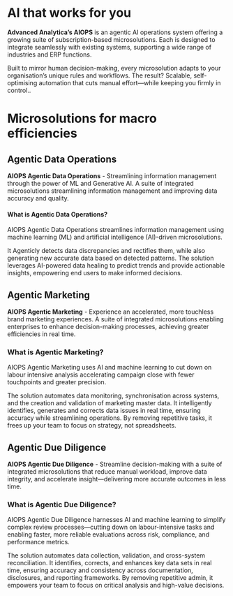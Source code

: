 # AI that works for you
**Advanced Analytica’s AIOPS** is an agentic AI operations system offering a growing suite of subscription-based microsolutions. Each is designed to integrate seamlessly with existing systems, supporting a wide range of industries and ERP functions.

Built to mirror human decision-making, every microsolution adapts to your organisation’s unique rules and workflows. The result? Scalable, self-optimising automation that cuts manual effort—while keeping you firmly in control..

# Microsolutions for macro efficiencies

## Agentic Data Operations
**AIOPS Agentic Data Operations** - Streamlining information management through the power of ML and Generative AI. A suite of integrated microsolutions streamlining information management and improving data accuracy and quality.

#### What is Agentic Data Operations?

AIOPS Agentic Data Operations streamlines information management using machine learning (ML) and artificial intelligence (AI)-driven microsolutions.

It Agenticly detects data discrepancies and rectifies them, while also generating new accurate data based on detected patterns. The solution leverages AI-powered data healing to predict trends and provide actionable insights, empowering end users to make informed decisions.


## Agentic Marketing
**AIOPS Agentic Marketing** - Experience an accelerated, more touchless brand marketing experiences. A suite of integrated microsolutions enabling enterprises to enhance decision-making processes, achieving greater efficiencies in real time.

### What is Agentic Marketing?
AIOPS Agentic Marketing uses AI and machine learning to cut down on labour intensive analysis accelerating campaign close with fewer touchpoints and greater precision.

The solution automates data monitoring, synchronisation across systems, and the creation and validation of marketing master data. It intelligently identifies, generates and corrects data issues in real time, ensuring accuracy while streamlining operations. By removing repetitive tasks, it frees up your team to focus on strategy, not spreadsheets.


## Agentic Due Diligence
**AIOPS Agentic Due Diligence** - Streamline decision-making with a suite of integrated microsolutions that reduce manual workload, improve data integrity, and accelerate insight—delivering more accurate outcomes in less time.

### What is Agentic Due Diligence?
AIOPS Agentic Due Diligence harnesses AI and machine learning to simplify complex review processes—cutting down on labour-intensive tasks and enabling faster, more reliable evaluations across risk, compliance, and performance metrics.

The solution automates data collection, validation, and cross-system reconciliation. It identifies, corrects, and enhances key data sets in real time, ensuring accuracy and consistency across documentation, disclosures, and reporting frameworks. By removing repetitive admin, it empowers your team to focus on critical analysis and high-value decisions.
